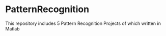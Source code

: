 # PatternRecognition
This  repository includes 5 Pattern Recognition Projects of which written in Matlab
